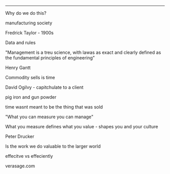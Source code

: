 ------------------------------------

 Why do we do this?

manufacturing society

 Fredrick Taylor - 1900s

 Data and rules

"Management is a treu science, with lawas as exact and clearly defined as the fundamental principles of engineering"

Henry Gantt

Commodity sells is time

David Ogilvy - capitchulate to a client

pig iron and gun powder 

time wasnt meant to be the thing that was sold

"What you can measure you can manage"

What you measure defines what you value - shapes you and your culture

Peter Drucker

Is the work we do valuable to the larger world

effecitve vs effeciently

verasage.com